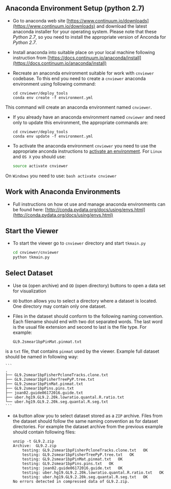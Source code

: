 ## Anaconda Environment Setup (python 2.7)

* Go to anaconda web site 
[https://www.continuum.io/downloads](https://www.continuum.io/downloads)
and download the latest anaconda installer for your operating system. Please
note that these *Python 2.7*, so you need to install
the appropriate version of Anconda for *Python 2.7*. 

* Install anaconda into suitable place on your local machine following
instruction from 
[https://docs.continuum.io/anaconda/install](https://docs.continuum.io/anaconda/install)

* Recreate an anaconda environment suitable for work with 
`cnviewer` codebase. To this end you need to create a `cnviewer` anaconda 
environment using following command:

    ```
    cd cnviewer/deploy_tools
    conda env create -f environment.yml
    ```
This command will create an anaconda environment named `cnviewer`.

* If you already have an anaconda environment named `cnviewer` and need only to
update this environment, the appropriate commands are:

    ```
    cd cnviewer/deploy_tools
    conda env update -f environment.yml
    ```

* To activate the anaconda environment `cnviewer` you need to use the appropriate
anconda instructions to 
[activate an environment](http://conda.pydata.org/docs/using/envs.html#change-environments-activate-deactivate). 
For `Linux` and `OS X` you should
use:

    ```bash
    source activate cnviewer
    ```
On `Windows` you need to use:
    ```bash
    activate cnviewer
    ```


## Work with Anaconda Environments

* Full instructions on how ot use and manage anaconda environments can be found
here: [http://conda.pydata.org/docs/using/envs.html](http://conda.pydata.org/docs/using/envs.html)


## Start the Viewer

* To start the viewer go to `cnviewer` directory and start `tkmain.py`

    ```bash
    cd cnviewer/cnviewer
    python tkmain.py
    ```

## Select Dataset

* Use `OA` (open archive) and `OD` (open directory) buttons to open a data set 
for visualization

* `OD` button allows you to select a directory where a dataset is located.
One directory may contain only one dataset.

* Files in the dataset should conform to the following naming convention. Each filename
should end with two dot separated words. The last word is the usual file extension
and second to last is the file type. For example:

    ```
    GL9.2smear1bpPinMat.pinmat.txt
    ```
is a `txt` file, that contains `pinmat` used by the viewer. Example full dataset
should be named in following way:

    ```
    .
    ├── GL9.2smear1bpFisherPcloneTracks.clone.txt
    ├── GL9.2smear1bpFisherTreePyP.tree.txt
    ├── GL9.2smear1bpPinMat.pinmat.txt
    ├── GL9.2smear1bpPins.pins.txt
    ├── joan02.guide06172016.guide.txt
    ├── uber.hg19.GL9.2.20k.lowratio.quantal.R.ratio.txt
    └── uber.hg19.GL9.2.20k.seg.quantal.R.seg.txt
    ```

* `OA` button allow you to select dataset stored as a `ZIP` archive. Files from the
dataset should follow the same naming convention as for dataset directories.
For example the dataset archive from the previous example should contain following 
files:

    ```
    unzip -t GL9.2.zip 
    Archive:  GL9.2.zip
        testing: GL9.2smear1bpFisherPcloneTracks.clone.txt   OK
        testing: GL9.2smear1bpFisherTreePyP.tree.txt   OK
        testing: GL9.2smear1bpPinMat.pinmat.txt   OK
        testing: GL9.2smear1bpPins.pins.txt   OK
        testing: joan02.guide06172016.guide.txt   OK
        testing: uber.hg19.GL9.2.20k.lowratio.quantal.R.ratio.txt   OK
        testing: uber.hg19.GL9.2.20k.seg.quantal.R.seg.txt   OK
    No errors detected in compressed data of GL9.2.zip.
    ```
    